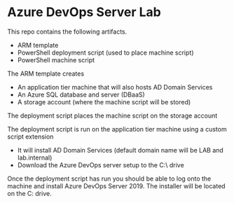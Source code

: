 # Azure DevOps Server Lab
This repo contains the following artifacts.

- ARM template
- PowerShell deployment script (used to place machine script)
- PowerShell machine script

The ARM template creates
- An application tier machine that will also hosts AD Domain Services 
- An Azure SQL database and server (DBaaS)
- A storage account (where the machine script will be stored)

The deployment script places the machine script on the storage account

The deployment script is run on the application tier machine using a custom script extension
- It will install AD Domain Services (default domain name will be LAB and lab.internal) 
- Download the Azure DevOps server setup to the C:\ drive

Once the deployment script has run you should be able to log onto the machine and install Azure DevOps Server 2019. 
The installer will be located on the C: drive. 
